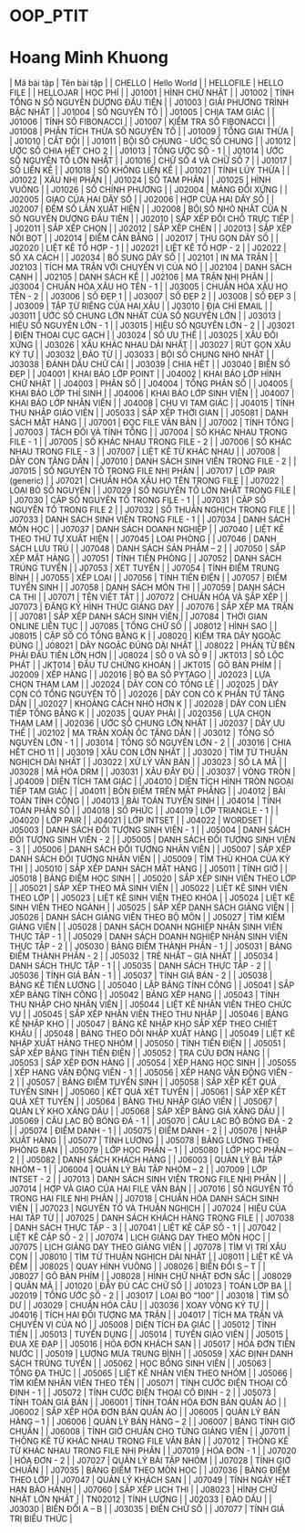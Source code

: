 # OOP_PTIT
# Hoang Minh Khuong

| Mã bài tập | Tên bài tập |
| CHELLO | Hello World |
| HELLOFILE | HELLO FILE |
| HELLOJAR | HỌC PHÍ |
| J01001 | HÌNH CHỮ NHẬT |
| J01002 | TÍNH TỔNG N SỐ NGUYÊN DƯƠNG ĐẦU TIÊN |
| J01003 | GIẢI PHƯƠNG TRÌNH BẬC NHẤT |
| J01004 | SỐ NGUYÊN TỐ |
| J01005 | CHIA TAM GIÁC |
| J01006 | TÍNH SỐ FIBONACCI |
| J01007 | KIỂM TRA SỐ FIBONACCI |
| J01008 | PHÂN TÍCH THỪA SỐ NGUYÊN TỐ |
| J01009 | TỔNG GIAI THỪA |
| J01010 | CẮT ĐÔI |
| J01011 | BỘI SỐ CHUNG - ƯỚC SỐ CHUNG |
| J01012 | ƯỚC SỐ CHIA HẾT CHO 2 |
| J01013 | TỔNG ƯỚC SỐ - 1 |
| J01014 | ƯỚC SỐ NGUYÊN TỐ LỚN NHẤT |
| J01016 | CHỮ SỐ 4 VÀ CHỮ SỐ 7 |
| J01017 | SỐ LIỀN KỀ |
| J01018 | SỐ KHÔNG LIỀN KỀ |
| J01021 | TÍNH LŨY THỪA |
| J01022 | XÂU NHỊ PHÂN |
| J01024 | SỐ TAM PHÂN |
| J01025 | HÌNH VUÔNG |
| J01026 | SỐ CHÍNH PHƯƠNG |
| J02004 | MẢNG ĐỐI XỨNG |
| J02005 | GIAO CỦA HAI DÃY SỐ |
| J02006 | HỢP CỦA HAI DÃY SỐ |
| J02007 | ĐẾM SỐ LẦN XUẤT HIỆN |
| J02008 | BỘI SỐ NHỎ NHẤT CỦA N SỐ NGUYÊN DƯƠNG ĐẦU TIÊN |
| J02010 | SẮP XẾP ĐỔI CHỖ TRỰC TIẾP |
| J02011 | SẮP XẾP CHỌN |
| J02012 | SẮP XẾP CHÈN |
| J02013 | SẮP XẾP NỔI BỌT |
| J02014 | ĐIỂM CÂN BẰNG |
| J02017 | THU GỌN DÃY SỐ |
| J02020 | LIỆT KÊ TỔ HỢP - 1 |
| J02021 | LIỆT KÊ TỔ HỢP - 2 |
| J02022 | SỐ XA CÁCH |
| J02034 | BỔ SUNG DÃY SỐ |
| J02101 | IN MA TRẬN |
| J02103 | TÍCH MA TRẬN VỚI CHUYỂN VỊ CỦA NÓ |
| J02104 | DANH SÁCH CẠNH |
| J02105 | DANH SÁCH KỀ |
| J02106 | MA TRẬN NHỊ PHÂN |
| J03004 | CHUẨN HÓA XÂU HỌ TÊN - 1 |
| J03005 | CHUẨN HÓA XÂU HỌ TÊN - 2 |
| J03006 | SỐ ĐẸP 1 |
| J03007 | SỐ ĐẸP 2 |
| J03008 | SỐ ĐẸP 3 |
| J03009 | TẬP TỪ RIÊNG CỦA HAI XÂU |
| J03010 | ĐỊA CHỈ EMAIL |
| J03011 | ƯỚC SỐ CHUNG LỚN NHẤT CỦA SỐ NGUYÊN LỚN |
| J03013 | HIỆU SỐ NGUYÊN LỚN - 1 |
| J03015 | HIỆU SỐ NGUYÊN LỚN - 2 |
| J03021 | ĐIỆN THOẠI CỤC GẠCH |
| J03024 | SỐ ƯU THẾ |
| J03025 | XÂU ĐỐI XỨNG |
| J03026 | XÂU KHÁC NHAU DÀI NHẤT |
| J03027 | RÚT GỌN XÂU KÝ TỰ |
| J03032 | ĐẢO TỪ |
| J03033 | BỘI SỐ CHUNG NHỎ NHẤT |
| J03038 | ĐÁNH DẤU CHỮ CÁI |
| J03039 | CHIA HẾT |
| J03040 | BIỂN SỐ ĐẸP |
| J04001 | KHAI BÁO LỚP POINT |
| J04002 | KHAI BÁO LỚP HÌNH CHỮ NHẬT |
| J04003 | PHÂN SỐ |
| J04004 | TỔNG PHÂN SỐ |
| J04005 | KHAI BÁO LỚP THÍ SINH |
| J04006 | KHAI BÁO LỚP SINH VIÊN |
| J04007 | KHAI BÁO LỚP NHÂN VIÊN |
| J04008 | CHU VI TAM GIÁC |
| J04015 | TÍNH THU NHẬP GIÁO VIÊN |
| J05033 | SẮP XẾP THỜI GIAN |
| J05081 | DANH SÁCH MẶT HÀNG |
| J07001 | ĐỌC FILE VĂN BẢN |
| J07002 | TÍNH TỔNG |
| J07003 | TÁCH ĐÔI VÀ TÍNH TỔNG |
| J07004 | SỐ KHÁC NHAU TRONG FILE - 1 |
| J07005 | SỐ KHÁC NHAU TRONG FILE - 2 |
| J07006 | SỐ KHÁC NHAU TRONG FILE - 3 |
| J07007 | LIỆT KÊ TỪ KHÁC NHAU |
| J07008 | DÃY CON TĂNG DẦN |
| J07010 | DANH SÁCH SINH VIÊN TRONG FILE - 2 |
| J07015 | SỐ NGUYÊN TỐ TRONG FILE NHỊ PHÂN |
| J07017 | LỚP PAIR (generic) |
| J07021 | CHUẨN HÓA XÂU HỌ TÊN TRONG FILE |
| J07022 | LOẠI BỎ SỐ NGUYÊN |
| J07029 | SỐ NGUYÊN TỐ LỚN NHẤT TRONG FILE |
| J07030 | CẶP SỐ NGUYÊN TỐ TRONG FILE - 1 |
| J07031 | CẶP SỐ NGUYÊN TỐ TRONG FILE 2 |
| J07032 | SỐ THUẬN NGHỊCH TRONG FILE |
| J07033 | DANH SÁCH SINH VIÊN TRONG FILE - 1 |
| J07034 | DANH SÁCH MÔN HỌC |
| J07037 | DANH SÁCH DOANH NGHIỆP |
| J07040 | LIỆT KÊ THEO THỨ TỰ XUẤT HIỆN |
| J07045 | LOẠI PHÒNG |
| J07046 | DANH SÁCH LƯU TRÚ |
| J07048 | DANH SÁCH SẢN PHẨM – 2 |
| J07050 | SẮP XẾP MẶT HÀNG |
| J07051 | TÍNH TIỀN PHÒNG |
| J07052 | DANH SÁCH TRÚNG TUYỂN |
| J07053 | XÉT TUYỂN |
| J07054 | TÍNH ĐIỂM TRUNG BÌNH |
| J07055 | XẾP LOẠI |
| J07056 | TÍNH TIỀN ĐIỆN |
| J07057 | ĐIỂM TUYỂN SINH |
| J07058 | DANH SÁCH MÔN THI |
| J07059 | DANH SÁCH CA THI |
| J07071 | TÊN VIẾT TẮT |
| J07072 | CHUẨN HÓA VÀ SẮP XẾP |
| J07073 | ĐĂNG KÝ HÌNH THỨC GIẢNG DẠY |
| J07076 | SẮP XẾP MA TRẬN |
| J07081 | SẮP XẾP DANH SÁCH SINH VIÊN |
| J07084 | THỜI GIAN ONLINE LIÊN TỤC |
| J07085 | TỔNG CHỮ SỐ |
| J08012 | HÌNH SAO |
| J08015 | CẶP SỐ CÓ TỔNG BẰNG K |
| J08020 | KIỂM TRA DÃY NGOẶC ĐÚNG |
| J08021 | DÃY NGOẶC ĐÚNG DÀI NHẤT |
| J08022 | PHẦN TỬ BÊN PHẢI ĐẦU TIÊN LỚN HƠN |
| J08024 | SỐ 0 VÀ SỐ 9 |
| JKT013 | SỐ LỘC PHÁT |
| JKT014 | ĐẦU TƯ CHỨNG KHOÁN |
| JKT015 | GÕ BÀN PHÍM |
| J02009 | XẾP HÀNG |
| J02016 | BỘ BA SỐ PYTAGO |
| J02023 | LỰA CHỌN THAM LAM |
| J02024 | DÃY CON CÓ TỔNG LẺ |
| J02025 | DÃY CON CÓ TỔNG NGUYÊN TỐ |
| J02026 | DÃY CON CÓ K PHẦN TỬ TĂNG DẦN |
| J02027 | KHOẢNG CÁCH NHỎ HƠN K |
| J02028 | DÃY CON LIÊN TIẾP TỔNG BẰNG K |
| J02035 | QUAY PHẢI |
| J020356 | LỰA CHỌN THAM LAM |
| J02036 | ƯỚC SỐ CHUNG LỚN NHẤT |
| J02037 | DÃY ƯU THẾ |
| J02102 | MA TRẬN XOẮN ỐC TĂNG DẦN |
| J03012 | TỔNG SỐ NGUYÊN LỚN - 1 |
| J03014 | TỔNG SỐ NGUYÊN LỚN - 2 |
| J03016 | CHIA HẾT CHO 11 |
| J03019 | XÂU CON LỚN NHẤT |
| J03020 | TÌM TỪ THUẬN NGHỊCH DÀI NHẤT |
| J03022 | XỬ LÝ VĂN BẢN |
| J03023 | SỐ LA MÃ |
| J03028 | MÃ HÓA DRM |
| J03031 | XÂU ĐẦY ĐỦ |
| J03037 | VÒNG TRÒN |
| J04009 | DIỆN TÍCH TAM GIÁC |
| J04010 | DIỆN TÍCH HÌNH TRÒN NGOẠI TIẾP TAM GIÁC |
| J04011 | BỐN ĐIỂM TRÊN MẶT PHẲNG |
| J04012 | BÀI TOÁN TÍNH CÔNG |
| J04013 | BÀI TOÁN TUYỂN SINH |
| J04014 | TÍNH TOÁN PHÂN SỐ |
| J04018 | SỐ PHỨC |
| J04019 | LỚP TRIANGLE - 1 |
| J04020 | LỚP PAIR |
| J04021 | LỚP INTSET |
| J04022 | WORDSET |
| J05003 | DANH SÁCH ĐỐI TƯỢNG SINH VIÊN - 1 |
| J05004 | DANH SÁCH ĐỐI TƯỢNG SINH VIÊN - 2 |
| J05005 | DANH SÁCH ĐỐI TƯỢNG SINH VIÊN - 3 |
| J05006 | DANH SÁCH ĐỐI TƯỢNG NHÂN VIÊN |
| J05007 | SẮP XẾP DANH SÁCH ĐỐI TƯỢNG NHÂN VIÊN |
| J05009 | TÌM THỦ KHOA CỦA KỲ THI |
| J05010 | SẮP XẾP DANH SÁCH MẶT HÀNG |
| J05011 | TÍNH GIỜ |
| J05018 | BẢNG ĐIỂM HỌC SINH |
| J05020 | SẮP XẾP SINH VIÊN THEO LỚP |
| J05021 | SẮP XẾP THEO MÃ SINH VIÊN |
| J05022 | LIỆT KÊ SINH VIÊN THEO LỚP |
| J05023 | LIỆT KÊ SINH VIÊN THEO KHÓA |
| J05024 | LIỆT KÊ SINH VIÊN THEO NGÀNH |
| J05025 | SẮP XẾP DANH SÁCH GIẢNG VIÊN |
| J05026 | DANH SÁCH GIẢNG VIÊN THEO BỘ MÔN |
| J05027 | TÌM KIẾM GIẢNG VIÊN |
| J05028 | DANH SÁCH DOANH NGHIỆP NHẬN SINH VIÊN THỰC TẬP - 1 |
| J05029 | DANH SÁCH DOANH NGHIỆP NHẬN SINH VIÊN THỰC TẬP - 2 |
| J05030 | BẢNG ĐIỂM THÀNH PHẦN - 1 |
| J05031 | BẢNG ĐIỂM THÀNH PHẦN - 2 |
| J05032 | TRẺ NHẤT – GIÀ NHẤT |
| J05034 | DANH SÁCH THỰC TẬP - 1 |
| J05035 | DANH SÁCH THỰC TẬP - 2 |
| J05036 | TÍNH GIÁ BÁN - 1 |
| J05037 | TÍNH GIÁ BÁN - 2 |
| J05038 | BẢNG KÊ TIỀN LƯƠNG |
| J05040 | LẬP BẢNG TÍNH CÔNG |
| J05041 | SẮP XẾP BẢNG TÍNH CÔNG |
| J05042 | BẢNG XẾP HẠNG |
| J05043 | TÍNH THU NHẬP CHO NHÂN VIÊN |
| J05044 | LIỆT KÊ NHÂN VIÊN THEO CHỨC VỤ |
| J05045 | SẮP XẾP NHÂN VIÊN THEO THU NHẬP |
| J05046 | BẢNG KÊ NHẬP KHO |
| J05047 | BẢNG KÊ NHẬP KHO SẮP XẾP THEO CHIẾT KHẤU |
| J05048 | BẢNG THEO DÕI NHẬP XUẤT HÀNG |
| J05049 | LIỆT KÊ NHẬP XUẤT HÀNG THEO NHÓM |
| J05050 | TÍNH TIỀN ĐIỆN |
| J05051 | SẮP XẾP BẢNG TÍNH TIỀN ĐIỆN |
| J05052 | TRA CỨU ĐƠN HÀNG |
| J05053 | SẮP XẾP ĐƠN HÀNG |
| J05054 | XẾP HẠNG HỌC SINH |
| J05055 | XẾP HẠNG VẬN ĐỘNG VIÊN - 1 |
| J05056 | XẾP HẠNG VẬN ĐỘNG VIÊN - 2 |
| J05057 | BẢNG ĐIỂM TUYỂN SINH |
| J05058 | SẮP XẾP KẾT QUẢ TUYỂN SINH |
| J05060 | KẾT QUẢ XÉT TUYỂN |
| J05061 | SẮP XẾP KẾT QUẢ XÉT TUYỂN |
| J05064 | BẢNG THU NHẬP GIÁO VIÊN |
| J05067 | QUẢN LÝ KHO XĂNG DẦU |
| J05068 | SẮP XẾP BẢNG GIÁ XĂNG DẦU |
| J05069 | CÂU LẠC BỘ BÓNG ĐÁ - 1 |
| J05070 | CÂU LẠC BỘ BÓNG ĐÁ - 2 |
| J05074 | ĐIỂM DANH - 1 |
| J05075 | ĐIỂM DANH - 2 |
| J05076 | NHẬP XUẤT HÀNG |
| J05077 | TÍNH LƯƠNG |
| J05078 | BẢNG LƯƠNG THEO PHÒNG BAN |
| J05079 | LỚP HỌC PHẦN – 1 |
| J05080 | LỚP HỌC PHẦN – 2 |
| J05082 | DANH SÁCH KHÁCH HÀNG |
| J06003 | QUẢN LÝ BÀI TẬP NHÓM – 1 |
| J06004 | QUẢN LÝ BÀI TẬP NHÓM – 2 |
| J07009 | LỚP INTSET - 2 |
| J07013 | DANH SÁCH SINH VIÊN TRONG FILE NHỊ PHÂN |
| J07014 | HỢP VÀ GIAO CỦA HAI FILE VĂN BẢN |
| J07016 | SỐ NGUYÊN TỐ TRONG HAI FILE NHỊ PHÂN |
| J07018 | CHUẨN HÓA DANH SÁCH SINH VIÊN |
| J07023 | NGUYÊN TỐ VÀ THUẬN NGHỊCH |
| J07024 | HIỆU CỦA HAI TẬP TỪ |
| J07025 | DANH SÁCH KHÁCH HÀNG TRONG FILE |
| J07038 | DANH SÁCH THỰC TẬP - 3 |
| J07041 | LIỆT KÊ CẶP SỐ - 1 |
| J07042 | LIỆT KÊ CẶP SỐ - 2 |
| J07074 | LỊCH GIẢNG DẠY THEO MÔN HỌC |
| J07075 | LỊCH GIẢNG DẠY THEO GIẢNG VIÊN |
| J07078 | TÌM VỊ TRÍ XÂU CON |
| J08010 | TÌM TỪ THUẬN NGHỊCH DÀI NHẤT |
| J08011 | LIỆT KÊ VÀ ĐẾM |
| J08025 | QUAY HÌNH VUÔNG |
| J08026 | BIẾN ĐỔI S – T |
| J08027 | GÕ BÀN PHÍM |
| J08028 | HÌNH CHỮ NHẬT ĐƠN SẮC |
| J08029 | QUÂN MÃ |
| J01020 | ĐẦY ĐỦ CÁC CHỮ SỐ |
| J01023 | TOÁN LỚP BA |
| J02019 | TỔNG ƯỚC SỐ - 2 |
| J03017 | LOẠI BỎ “100” |
| J03018 | TÌM SỐ DƯ |
| J03029 | CHUẨN HÓA CÂU |
| J03036 | XOAY VÒNG KÝ TỰ |
| J04016 | TÍCH HAI ĐỐI TƯỢNG MA TRẬN |
| J04017 | TÍCH MA TRẬN VÀ CHUYỂN VỊ CỦA NÓ |
| J05008 | DIỆN TÍCH ĐA GIÁC |
| J05012 | TÍNH TIỀN |
| J05013 | TUYỂN DỤNG |
| J05014 | TUYỂN GIÁO VIÊN |
| J05015 | ĐUA XE ĐẠP |
| J05016 | HÓA ĐƠN KHÁCH SẠN |
| J05017 | HÓA ĐƠN TIỀN NƯỚC |
| J05019 | LƯỢNG MƯA TRUNG BÌNH |
| J05059 | XÁC ĐỊNH DANH SÁCH TRÚNG TUYỂN |
| J05062 | HỌC BỔNG SINH VIÊN |
| J05063 | TỔNG ĐA THỨC |
| J05065 | LIỆT KÊ NHÂN VIÊN THEO NHÓM |
| J05066 | TÌM KIẾM NHÂN VIÊN THEO TÊN |
| J05071 | TÍNH CƯỚC ĐIỆN THOẠI CỐ ĐỊNH - 1 |
| J05072 | TÍNH CƯỚC ĐIỆN THOẠI CỐ ĐỊNH - 2 |
| J05073 | TÍNH TOÁN GIÁ BÁN |
| J06001 | TÍNH TOÁN HÓA ĐƠN BÁN QUẦN ÁO |
| J06002 | SẮP XẾP HÓA ĐƠN BÁN QUẦN ÁO |
| J06005 | QUẢN LÝ BÁN HÀNG – 1 |
| J06006 | QUẢN LÝ BÁN HÀNG – 2 |
| J06007 | BẢNG TÍNH GIỜ CHUẨN |
| J06008 | TÍNH GIỜ CHUẨN CHO TỪNG GIẢNG VIÊN |
| J07011 | THỐNG KÊ TỪ KHÁC NHAU TRONG FILE VĂN BẢN |
| J07012 | THỐNG KÊ TỪ KHÁC NHAU TRONG FILE NHỊ PHÂN |
| J07019 | HÓA ĐƠN - 1 |
| J07020 | HÓA ĐƠN - 2 |
| J07027 | QUẢN LÝ BÀI TẬP NHÓM |
| J07028 | TÍNH GIỜ CHUẨN |
| J07035 | BẢNG ĐIỂM THEO MÔN HỌC |
| J07036 | BẢNG ĐIỂM THEO LỚP |
| J07047 | QUẢN LÝ KHÁCH SẠN |
| J07049 | TÍNH NGÀY HẾT HẠN BẢO HÀNH |
| J07060 | SẮP XẾP LỊCH THI |
| J08023 | HÌNH CHỮ NHẬT LỚN NHẤT |
| TN02012 | TÍNH LƯƠNG |
| J02033 | ĐẢO DẤU |
| J03030 | BIẾN ĐỔI A – B |
| J03035 | ĐIỀN CHỮ SỐ |
| J07077 | TÍNH GIÁ TRỊ BIỂU THỨC |
